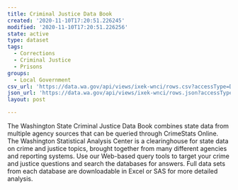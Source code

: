 ```yaml
---
title: Criminal Justice Data Book
created: '2020-11-10T17:20:51.226245'
modified: '2020-11-10T17:20:51.226256'
state: active
type: dataset
tags:
  - Corrections
  - Criminal Justice
  - Prisons
groups:
  - Local Government
csv_url: 'https://data.wa.gov/api/views/ixek-wnci/rows.csv?accessType=DOWNLOAD'
json_url: 'https://data.wa.gov/api/views/ixek-wnci/rows.json?accessType=DOWNLOAD'
layout: post

---
```

The Washington State Criminal Justice Data Book combines state data from multiple agency sources that can be queried through CrimeStats Online.
The Washington Statistical Analysis Center is a clearinghouse for state data on crime and justice topics, brought together from many different agencies and reporting systems. Use our Web-based query tools to target your crime and justice questions and search the databases for answers. Full data sets from each database are downloadable in Excel or SAS for more detailed analysis.
